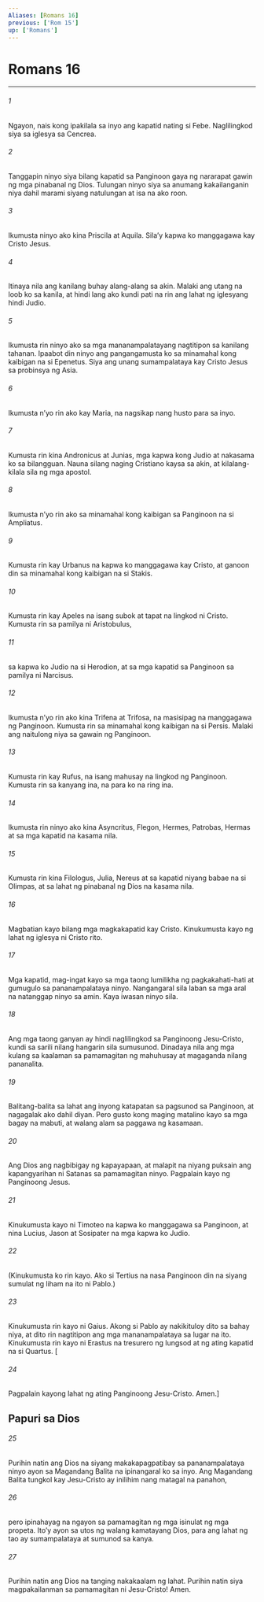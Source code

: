 ```yaml
---
Aliases: [Romans 16]
previous: ['Rom 15']
up: ['Romans']
---
```

# Romans 16

***

###### 1
Ngayon, nais kong ipakilala sa inyo ang kapatid nating si Febe. Naglilingkod siya sa iglesya sa Cencrea. 

###### 2
Tanggapin ninyo siya bilang kapatid sa Panginoon gaya ng nararapat gawin ng mga pinabanal ng Dios. Tulungan ninyo siya sa anumang kakailanganin niya dahil marami siyang natulungan at isa na ako roon. 

###### 3
Ikumusta ninyo ako kina Priscila at Aquila. Silaʼy kapwa ko manggagawa kay Cristo Jesus. 

###### 4
Itinaya nila ang kanilang buhay alang-alang sa akin. Malaki ang utang na loob ko sa kanila, at hindi lang ako kundi pati na rin ang lahat ng iglesyang hindi Judio. 

###### 5
Ikumusta rin ninyo ako sa mga mananampalatayang nagtitipon sa kanilang tahanan. Ipaabot din ninyo ang pangangamusta ko sa minamahal kong kaibigan na si Epenetus. Siya ang unang sumampalataya kay Cristo Jesus sa probinsya ng Asia. 

###### 6
Ikumusta nʼyo rin ako kay Maria, na nagsikap nang husto para sa inyo. 

###### 7
Kumusta rin kina Andronicus at Junias, mga kapwa kong Judio at nakasama ko sa bilangguan. Nauna silang naging Cristiano kaysa sa akin, at kilalang-kilala sila ng mga apostol. 

###### 8
Ikumusta nʼyo rin ako sa minamahal kong kaibigan sa Panginoon na si Ampliatus. 

###### 9
Kumusta rin kay Urbanus na kapwa ko manggagawa kay Cristo, at ganoon din sa minamahal kong kaibigan na si Stakis. 

###### 10
Kumusta rin kay Apeles na isang subok at tapat na lingkod ni Cristo. Kumusta rin sa pamilya ni Aristobulus, 

###### 11
sa kapwa ko Judio na si Herodion, at sa mga kapatid sa Panginoon sa pamilya ni Narcisus. 

###### 12
Ikumusta nʼyo rin ako kina Trifena at Trifosa, na masisipag na manggagawa ng Panginoon. Kumusta rin sa minamahal kong kaibigan na si Persis. Malaki ang naitulong niya sa gawain ng Panginoon. 

###### 13
Kumusta rin kay Rufus, na isang mahusay na lingkod ng Panginoon. Kumusta rin sa kanyang ina, na para ko na ring ina. 

###### 14
Ikumusta rin ninyo ako kina Asyncritus, Flegon, Hermes, Patrobas, Hermas at sa mga kapatid na kasama nila. 

###### 15
Kumusta rin kina Filologus, Julia, Nereus at sa kapatid niyang babae na si Olimpas, at sa lahat ng pinabanal ng Dios na kasama nila. 

###### 16
Magbatian kayo bilang mga magkakapatid kay Cristo. Kinukumusta kayo ng lahat ng iglesya ni Cristo rito. 

###### 17
Mga kapatid, mag-ingat kayo sa mga taong lumilikha ng pagkakahati-hati at gumugulo sa pananampalataya ninyo. Nangangaral sila laban sa mga aral na natanggap ninyo sa amin. Kaya iwasan ninyo sila. 

###### 18
Ang mga taong ganyan ay hindi naglilingkod sa Panginoong Jesu-Cristo, kundi sa sarili nilang hangarin sila sumusunod. Dinadaya nila ang mga kulang sa kaalaman sa pamamagitan ng mahuhusay at magaganda nilang pananalita. 

###### 19
Balitang-balita sa lahat ang inyong katapatan sa pagsunod sa Panginoon, at nagagalak ako dahil diyan. Pero gusto kong maging matalino kayo sa mga bagay na mabuti, at walang alam sa paggawa ng kasamaan. 

###### 20
Ang Dios ang nagbibigay ng kapayapaan, at malapit na niyang puksain ang kapangyarihan ni Satanas sa pamamagitan ninyo. Pagpalain kayo ng Panginoong Jesus. 

###### 21
Kinukumusta kayo ni Timoteo na kapwa ko manggagawa sa Panginoon, at nina Lucius, Jason at Sosipater na mga kapwa ko Judio. 

###### 22
(Kinukumusta ko rin kayo. Ako si Tertius na nasa Panginoon din na siyang sumulat ng liham na ito ni Pablo.) 

###### 23
Kinukumusta rin kayo ni Gaius. Akong si Pablo ay nakikituloy dito sa bahay niya, at dito rin nagtitipon ang mga mananampalataya sa lugar na ito. Kinukumusta rin kayo ni Erastus na tresurero ng lungsod at ng ating kapatid na si Quartus. [ 

###### 24
Pagpalain kayong lahat ng ating Panginoong Jesu-Cristo. Amen.] 

## Papuri sa Dios 

###### 25
Purihin natin ang Dios na siyang makakapagpatibay sa pananampalataya ninyo ayon sa Magandang Balita na ipinangaral ko sa inyo. Ang Magandang Balita tungkol kay Jesu-Cristo ay inilihim nang matagal na panahon, 

###### 26
pero ipinahayag na ngayon sa pamamagitan ng mga isinulat ng mga propeta. Itoʼy ayon sa utos ng walang kamatayang Dios, para ang lahat ng tao ay sumampalataya at sumunod sa kanya. 

###### 27
Purihin natin ang Dios na tanging nakakaalam ng lahat. Purihin natin siya magpakailanman sa pamamagitan ni Jesu-Cristo! Amen.
